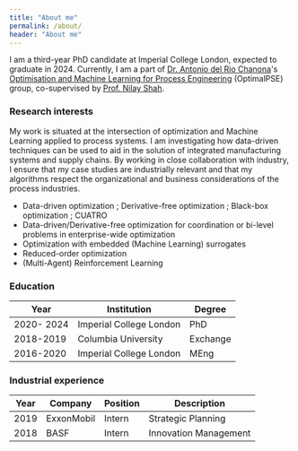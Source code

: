 ```yaml
---
title: "About me"
permalink: /about/
header: "About me"
---
```


I am a third-year PhD candidate at Imperial College London, expected to graduate in 2024.
Currently, I am a part of [Dr. Antonio del Rio Chanona](https://www.imperial.ac.uk/people/a.del-rio-chanona)'s [Optimisation and Machine Learning for Process Engineering](https://www.imperial.ac.uk/optimisation-and-machine-learning-for-process-engineering/about-us/) (OptimalPSE) group, co-supervised by [Prof. Nilay Shah](https://www.imperial.ac.uk/people/n.shah).

### Research interests

My work is situated at the intersection of optimization and Machine Learning applied to process systems. I am investigating how data-driven techniques can be used to aid in the solution of integrated manufacturing systems and supply chains. By working in close collaboration with industry, I ensure that my case studies are industrially relevant and that my algorithms respect the organizational and business considerations of the process industries.

- Data-driven optimization ; Derivative-free optimization ; Black-box optimization ; CUATRO 
- Data-driven/Derivative-free optimization for coordination or bi-level problems in enterprise-wide optimization
- Optimization with embedded (Machine Learning) surrogates
- Reduced-order optimization
- (Multi-Agent) Reinforcement Learning

### Education

| Year       | Institution             | Degree   |
|------------|-------------------------|----------|
| 2020- 2024 | Imperial College London | PhD      |
| 2018-2019  | Columbia  University    | Exchange |
| 2016-2020  | Imperial College London | MEng     |

### Industrial experience

| Year | Company    | Position | Description           |
|------|------------|----------|-----------------------|
| 2019 | ExxonMobil | Intern   | Strategic Planning    |
| 2018 | BASF       | Intern   | Innovation Management |



